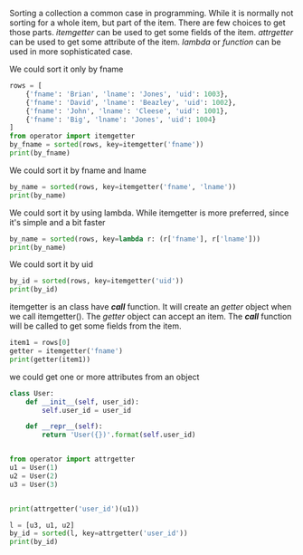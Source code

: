 Sorting a collection a common case in programming.
While it is normally not sorting for a whole item, but part of the item.
There are few choices to get those parts.
*itemgetter* can be used to get some fields of the item.
*attrgetter* can be used to get some attribute of the item.
*lambda* or *function* can be used in more sophisticated case.


We could sort it only by fname
```python
rows = [
    {'fname': 'Brian', 'lname': 'Jones', 'uid': 1003},
    {'fname': 'David', 'lname': 'Beazley', 'uid': 1002},
    {'fname': 'John', 'lname': 'Cleese', 'uid': 1001},
    {'fname': 'Big', 'lname': 'Jones', 'uid': 1004}
]
from operator import itemgetter
by_fname = sorted(rows, key=itemgetter('fname'))
print(by_fname)

```

We could sort it by fname and lname
```python
by_name = sorted(rows, key=itemgetter('fname', 'lname'))
print(by_name)


```

We could sort it by using lambda.
While itemgetter is more preferred, since it's simple and a bit faster
```python
by_name = sorted(rows, key=lambda r: (r['fname'], r['lname']))
print(by_name)


```

We could sort it by uid
```python
by_id = sorted(rows, key=itemgetter('uid'))
print(by_id)


```

itemgetter is an class have *__call__* function.
It will create an *getter* object when we call itemgetter(<itemname>).
The *getter* object can accept an item.
The *__call__* function will be called to get some fields from the item.
```python
item1 = rows[0]
getter = itemgetter('fname')
print(getter(item1))


```

we could get one or more attributes from an object
```python
class User:
    def __init__(self, user_id):
        self.user_id = user_id

    def __repr__(self):
        return 'User({})'.format(self.user_id)


from operator import attrgetter
u1 = User(1)
u2 = User(2)
u3 = User(3)


print(attrgetter('user_id')(u1))

l = [u3, u1, u2]
by_id = sorted(l, key=attrgetter('user_id'))
print(by_id)
```
